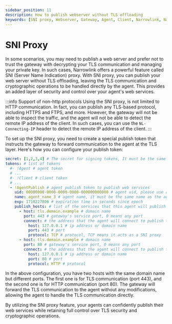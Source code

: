 ```yaml
---
sidebar_position: 11
description: How to publish webserver without TLS offloading
keywords: [SNI proxy, Webserver, Gateway, Agent, Client, Narrowlink, Narrow, Link, Networking, Internet, Security, Privacy, Open Source, Self-hosted, Tutorial, How-to, Guide, Nat, Firewall, Proxy, Reverse Proxy, Tunnel]
---
```


# SNI Proxy

In some scenarios, you may need to publish a web server and prefer not to trust the gateway with decrypting your TLS communication and managing your private key. In such cases, Narrowlink offers a powerful feature called SNI (Server Name Indication) proxy. With SNI proxy, you can publish your web server without TLS offloading, leaving the TLS communication and cryptographic operations to be handled directly by the agent. This provides an added layer of security and control over your agent's web services.

:::info Support of non-http protocols
Using the SNI proxy, is not limited to HTTP communication. In fact, you can publish any TLS-based protocol, including HTTPS and FTPS, and more. However, the gateway will not be able to inspect the traffic, and the agent will not be able to detect the remote IP address of the client. In such cases, you can use the `NL-Connecting-IP` header to detect the remote IP address of the client.
:::

To set up the SNI proxy, you need to create a special publish token that instructs the gateway to forward communication to the agent at the TLS layer. Here's how you can configure your publish token:

```yaml
secret: [1,2,3,4] # The secret for signing tokens, It must be the same as the gateway token secret, it is as byte array
tokens: # list of tokens
  #- !Agent # agent token
  # ...
  #- !Client # client token
  # ...
  - !AgentPublish # agent publish token to publish web services
    uid: 00000000-0000-0000-0000-000000000000 # agent uid, please use a unique uid for each user
    name: agent_name_3 # agent name, it must be the same name as the agent name in the agent token
    exp: 1710227806 # expiration time in seconds since epoch
    publish_hosts: # list of the services that this agent will publish
      - host: tls.domain.example # domain name
        port: 443 # gateway's service port, 0 means any port
        connect: # the address that the agent will connect to publish the service
          host: 127.0.0.1 # ip address or domain name
          port: 443 # port
          protocol: TCP # protocol, TCP means it acts as a SNI proxy
      - host: tls.domain.example # domain name
        port: 80 # gateway's service port, 0 means any port
        connect: # the address that the agent will connect to publish the service
          host: 127.0.0.1 # ip address or domain name
          port: 80 # port
          protocol: HTTP # protocol
```

In the above configuration, you have two hosts with the same domain name but different ports. The first one is for TLS communication (port 443), and the second one is for HTTP communication (port 80). The gateway will forward the TLS communication to the agent without any modifications, allowing the agent to handle the TLS communication directly.


By utilizing the SNI proxy feature, your agents can confidently publish their web services while retaining full control over TLS security and cryptographic operations.
